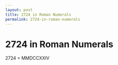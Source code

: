 ```yaml
---
layout: post
title: 2724 in Roman Numerals
permalink: 2724-in-roman-numerals
---
```


# 2724 in Roman Numerals

2724 = MMDCCXXIV
